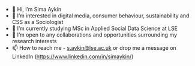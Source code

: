 - 👋 Hi, I’m Sima Aykin
- 👀 I’m interested in digital media, consumer behaviour, sustainability and CSS as a Sociologist
- 🌱 I’m currently studying MSc in Applied Social Data Science at LSE
- 💞️ I’m open to any collaborations and opportunities surrounding my research interests
- 📫 How to reach me - s.aykin@lse.ac.uk or drop me a message on LinkedIn (https://www.linkedin.com/in/simaykin/)

<!---
sima101/sima101 is a ✨ special ✨ repository because its `README.md` (this file) appears on your GitHub profile.
You can click the Preview link to take a look at your changes.
--->
